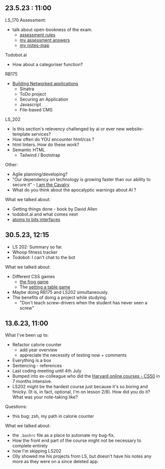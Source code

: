 ## 23.5.23 : 11:00  

LS_170 Assessment:
- talk about open-bookness of the exam.
  - [assessment rules](https://launchschool.com/gists/99b650e4)
  - [my assessment answers](https://launchschool.com/exams/b443abb4#qna)
  - [my notes-map](https://github.com/SandyRodger/LS170-171)

Todobot.ai
- How about a categoriser function? 

RB175

- [Building Networked applications](https://launchschool.com/lessons/15115b5d/assignments/f2a825e3)
  - Sinatra
  - ToDo project
  - Securing an Application
  - Javascript
  - File-based CMS

LS_202

- Is this section's relevency challenged by ai or ever new website-template services?
- How often do YOU encounter html/css ? 
- html linters. How do these work?
- Semantic HTML
  - Tailwind / Bootstrap

Other:

- Agile planning/developing?
- "Our dependency on technology is growing faster than our ability to secure it" - [I am the Cavalry](https://www.iamthecavalry.org/wp-content/uploads/2014/04/Cavalry-Brochure-v1.01.pdf)
- What do you think about the apocalyptic warnings about AI ?

What we talked about:

 - Getting things done - book by David Allen
 - todobot.ai and what comes next
 - [atoms to bits interfaces](https://www.accenture.com/gb-en/insights/technology/technology-trends-2023)

## 30.5.23, 12:15

- LS 202: Summary so far.
- Whoop fitness tracker
- Todobot: I can't chat to the bot

What we talked about:

- Different CSS games
  - [the frog game](https://flexboxfroggy.com)
  - The [setting a table game](https://flukeout.github.io)
- Maybe doing RB175 and LS202 simultaneously.
- The benefits of doing a project while studying.
  - "Don't teach screw-drivers when the student has never seen a screw"

## 13.6.23, 11:00

What I've been up to:

- Refactor calorie counter
  - add year overview
  - appreciate the necessity of testing now + comments
- Everything is a box
- Sentencing - references
- Last coding meeting until 4th July
- Bumped into ex-colleague who did the [Harvard online courses - CS50](https://pll.harvard.edu/subject/programming) in 7 months intensive.
- LS202 might be the hardest course just because it's so boring and finicky. (It is, in fact, optional, I'm on lesson 2/8). How did you do it? What was your note-taking like?

Questions:

- this bug: zsh, my path in calorie counter

What we talked about:

- the `.bashrc` file as a place to automate my bug-fix.
- How the front end part of the course might not be necessary to complete entirely
- how I'm skipping LS202
- Olly showed me his projects from LS, but doesn't have his notes any more as they were on a since deleted app.
